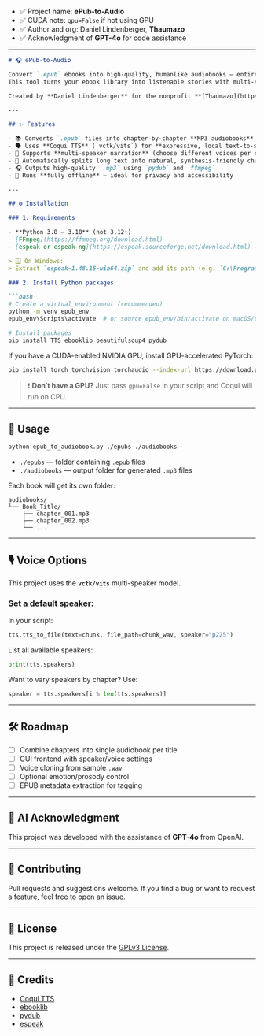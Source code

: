 * ✅ Project name: **ePub-to-Audio**
* ✅ CUDA note: `gpu=False` if not using GPU
* ✅ Author and org: Daniel Lindenberger, **Thaumazo**
* ✅ Acknowledgment of **GPT-4o** for code assistance

---

````markdown
# 🎧 ePub-to-Audio

Convert `.epub` ebooks into high-quality, humanlike audiobooks — entirely offline — using [Coqui TTS](https://github.com/coqui-ai/TTS).  
This tool turns your ebook library into listenable stories with multi-speaker support, natural pacing, and export to MP3.

Created by **Daniel Lindenberger** for the nonprofit **[Thaumazo](https://thaumazo.org)**, with coding support from **GPT-4o**.

---

## ✨ Features

- 📚 Converts `.epub` files into chapter-by-chapter **MP3 audiobooks**
- 🗣️ Uses **Coqui TTS** (`vctk/vits`) for **expressive, local text-to-speech**
- 👥 Supports **multi-speaker narration** (choose different voices per chapter)
- 🧠 Automatically splits long text into natural, synthesis-friendly chunks
- 🎧 Outputs high-quality `.mp3` using `pydub` and `ffmpeg`
- 🚫 Runs **fully offline** — ideal for privacy and accessibility

---

## ⚙️ Installation

### 1. Requirements

- **Python 3.8 – 3.10** (not 3.12+)
- [FFmpeg](https://ffmpeg.org/download.html)
- [espeak or espeak-ng](https://espeak.sourceforge.net/download.html) — used by Coqui for phoneme tokenization

> 🪟 On Windows:  
> Extract `espeak-1.48.15-win64.zip` and add its path (e.g. `C:\Program Files\espeak`) to your **System Environment Variables → Path**

### 2. Install Python packages

```bash
# Create a virtual environment (recommended)
python -m venv epub_env
epub_env\Scripts\activate  # or source epub_env/bin/activate on macOS/Linux

# Install packages
pip install TTS ebooklib beautifulsoup4 pydub
````

If you have a CUDA-enabled NVIDIA GPU, install GPU-accelerated PyTorch:

```bash
pip install torch torchvision torchaudio --index-url https://download.pytorch.org/whl/cu118
```

> ❗ **Don’t have a GPU?** Just pass `gpu=False` in your script and Coqui will run on CPU.

---

## 🚀 Usage

```bash
python epub_to_audiobook.py ./epubs ./audiobooks
```

* `./epubs` — folder containing `.epub` files
* `./audiobooks` — output folder for generated `.mp3` files

Each book will get its own folder:

```
audiobooks/
└── Book_Title/
    ├── chapter_001.mp3
    ├── chapter_002.mp3
    └── ...
```

---

## 🎙️ Voice Options

This project uses the **`vctk/vits`** multi-speaker model.

### Set a default speaker:

In your script:

```python
tts.tts_to_file(text=chunk, file_path=chunk_wav, speaker="p225")
```

List all available speakers:

```python
print(tts.speakers)
```

Want to vary speakers by chapter? Use:

```python
speaker = tts.speakers[i % len(tts.speakers)]
```

---

## 🛠️ Roadmap

* [ ] Combine chapters into single audiobook per title
* [ ] GUI frontend with speaker/voice settings
* [ ] Voice cloning from sample `.wav`
* [ ] Optional emotion/prosody control
* [ ] EPUB metadata extraction for tagging

---

## 🤖 AI Acknowledgment

This project was developed with the assistance of **GPT-4o** from OpenAI.

---

## 🤝 Contributing

Pull requests and suggestions welcome. If you find a bug or want to request a feature, feel free to open an issue.

---

## 📜 License

This project is released under the [GPLv3 License](LICENSE).

---

## 🙏 Credits

* [Coqui TTS](https://github.com/coqui-ai/TTS)
* [ebooklib](https://github.com/aerkalov/ebooklib)
* [pydub](https://github.com/jiaaro/pydub)
* [espeak](https://espeak.sourceforge.net/)
